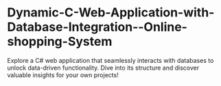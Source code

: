 # Dynamic-C-Web-Application-with-Database-Integration--Online-shopping-System
Explore a C# web application that seamlessly interacts with databases to unlock data-driven functionality. Dive into its structure and discover valuable insights for your own projects!
